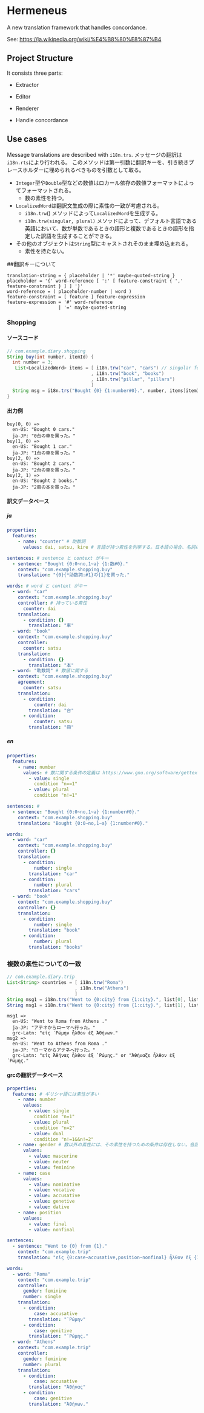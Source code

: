 # Hermeneus
A new translation framework that handles concordance.

See: <https://ja.wikipedia.org/wiki/%E4%B8%80%E8%87%B4>

## Project Structure
It consists three parts:
- Extractor
- Editor
- Renderer

- Handle concordance

## Use cases
Message translations are described with `i18n.trs`.
メッセージの翻訳は`i18n.rts`により行われる。
このメソッドは第一引数に翻訳キーを、引き続きプレースホルダーに埋められるべきものを引数として取る。
- `Integer`型や`Double`型などの数値はロカール依存の数値フォーマットによってフォーマットされる。 
  - 数の素性を持つ。
- `LocalizedWord`は翻訳文生成の際に素性の一致が考慮される。
  - `i18n.trw`() メソッドによって`LocalizedWord`を生成する。
  - `i18n.trw(singular, plural)` メソッドによって、デフォルト言語である英語において、数が単数であるときの語形と複数であるときの語形を指定した訳語を生成することができる。
- その他のオブジェクトは`String`型にキャストされそのまま埋め込まれる。
  - 素性を持たない。


##翻訳キーについて

```bnf
translation-string = { placeholder | '*' maybe-quoted-string }
placeholder = '{' word-reference [ ':' [ feature-constraint { ',' feature-constraint } ] ] '}'
word-reference = ( placeholder-number | word )
feature-constraint = [ feature ] feature-expression
feature-expression = '#' word-reference
                   | '=' maybe-quoted-string
```

### Shopping

#### ソースコード
```java
// com.example.diary.shopping
String buy(int number, itemId) {
  int number = 3;
   List<LocalizedWord> items = [ i18n.trw("car", "cars") // singular form: car, plural form: cars
                               , i18n.trw("book", "books")
                               , i18n.trw("pillar", "pillars")
                               ]
  String msg = i18n.trs("Bought {0} {1:number#0}.", number, items[itemId]).
}
```

#### 出力例
```
buy(0, 0) =>
  en-US: "Bought 0 cars."
  ja-JP: "0台の車を買った。"
buy(1, 0) =>
  en-US: "Bought 1 car."
  ja-JP: "1台の車を買った。"
buy(2, 0) =>
  en-US: "Bought 2 cars."
  ja-JP: "2台の車を買った。"
buy(2, 1) =>
  en-US: "Bought 2 books."
  ja-JP: "2冊の本を買った。"
```

#### 訳文データベース

##### ja
```yaml
properties:
  features:
    - name: "counter" # 助数詞
      values: dai, satsu, kire # 言語が持つ素性を列挙する。日本語の場合、名詞には序数詞を一致させる必要がある。

sentences: # sentence と context がキー
  - sentence: "Bought {0:0~no,1~a} {1:数#0}."
    context: "com.example.shopping.buy"
    translation: "{0}{*助数詞:#1}の{1}を買った."

words: # word と context がキー
  - word: "car"
    context: "com.example.shopping.buy"
    controller: # 持っている素性
      counter: dai
    translation:
      - condition: {}
        translation: "車"
  - word: "book"
    context: "com.example.shopping.buy"
    controller:
      counter: satsu
    translation:
      - condition: {}
        translation: "本"
  - word: "助数詞" # 数値に関する
    context: "com.example.shopping.buy"
    agreement:
      counter: satsu
    translation:
      - condition:
          counter: dai
        translation: "台"
      - condition:
          counter: satsu
        translation: "冊"
```

##### en
```yaml
properties:
  features:
    - name: number
      values: # 数に関する条件の定義は https://www.gnu.org/software/gettext/manual/gettext.html#Translating-plural-forms を見ること
        - value: single
          condition "n==1"
        - value: plural
          condition "n!=1"

sentences: # 
  - sentence: "Bought {0:0~no,1~a} {1:number#0}."
    context: "com.example.shopping.buy"
    translation: "Bought {0:0~no,1~a} {1:number#0}."

words:
  - word: "car"
    context: "com.example.shopping.buy"
    controller: {}
    translation:
      - condition:
          number: single
        translation: "car"
      - condition:
          number: plural
        translation: "cars"
  - word: "book"
    context: "com.example.shopping.buy"
    controller: {}
    translation:
      - condition:
          number: single
        translation: "book"
      - condition:
          number: plural
        translation: "books"
```

### 複数の素性についての一致

```java
// com.example.diary.trip
List<String> countries = [ i18n.trw("Roma")
                         , i18n.trw("Athens")
                         ]
String msg1 = i18n.trs("Went to {0:city} from {1:city}.", list[0], list[1], means[0]).
String msg1 = i18n.trs("Went to {0:city} from {1:city}.", list[1], list[0], means[1]).
```

```
msg1 =>
  en-US: "Went to Roma from Athens ."
  ja-JP: "アテネからローマヘ行った。"
  grc-Latn: "εἰς ῾Ρώμην ἦλθον ἐξ Ἀθήνων."
msg2 =>
  en-US: "Went to Athens from Roma ."
  ja-JP: "ローマからアテネヘ行った。"
  grc-Latn: "εἰς Ἀθήνας ἦλθον ἐξ ῾Ρώμης." or "Ἀθήναζε ἦλθον ἐξ ῾Ρώμης." 
```

#### grcの翻訳データベース

```yaml
properties:
  features: # ギリシャ語には素性が多い
    - name: number
      values:
        - value: single
          condition "n=1"
        - value: plural
          condition "n=2"
        - value: dual
          condition "n!=1&&n!=2"
    - name: gender # 数以外の素性には、その素性を持つための条件は存在しない。各語に対して指定される。
      values:
        - value: mascurine
        - value: neuter
        - value: feminine
    - name: case
      values:
        - value: nominative
        - value: vocative
        - value: accusative
        - value: genetive
        - value: dative
    - name: position
      values:
        - value: final
        - value: nonfinal

sentences:
  - sentence: "Went to {0} from {1}."
    context: "com.example.trip"
    translation: "εἰς {0:case~accusative,position~nonfinal} ἦλθον ἐξ {1:case~genitive,position~final}."

words:
  - word: "Roma"
    context: "com.example.trip"
    controller:
      gender: feminine
      number: single
    translation:
      - condition:
          case: accusative
        translation: "῾Ρώμην"
      - condition:
          case: genitive
        translation: "῾Ρώμης."
  - word: "Athens"
    context: "com.example.trip"
    controller:
      gender: feminine
      number: plural
    translation:
      - condition:
          case: accusative
        translation: "Ἀθήνας"
      - condition:
          case: genitive
        translation: "Ἀθήνων."
```

